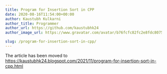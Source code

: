 ```yaml
---
title: Program for Insertion Sort in CPP
date: 2020-08-16T11:54:00+00:00
author: Kaustubh Kulkarni
author_title: Programmer
author_url: https://github.com/kaustubhk24
author_image_url: https://www.gravatar.com/avatar/b76fcfc82fc2e8fdc8075636f1735f61?s=200

slug: /program-for-insertion-sort-in-cpp/
---
```

The article has been moved to
https://kaustubhk24.blogspot.com/2021/11/program-for-insertion-sort-in-cpp.html